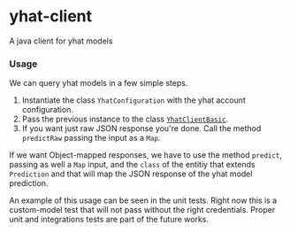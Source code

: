 yhat-client
===========

A java client for yhat models

### Usage

We can query yhat models in a few simple steps.

1. Instantiate the class `YhatConfiguration` with the yhat account configuration.  
2. Pass the previous instance to the class [`YhatClientBasic`](https://github.com/jadianes/yhat-client/blob/master/src/main/java/me/jadianes/yhat/client/basic/YhatClientBasic.java).  
3. If you want just raw JSON response you're done. Call the method `predictRaw` passing the input as a `Map`.  

If we want Object-mapped responses, we have to use the method `predict`, passing as well a `Map` input, and the `class`
of the entitiy that extends `Prediction` and that will map the JSON response of the yhat model prediction.  

An example of this usage can be seen in the unit tests. Right now this is a custom-model test that will not pass
without the right credentials. Proper unit and integrations tests are part of the future works.


